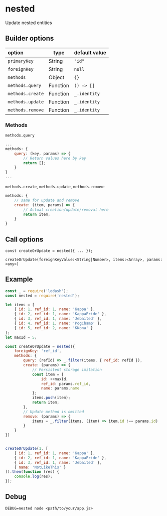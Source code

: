# nested

Update nested entities

## Builder options

|    option        | type     | default value  |
|:---------------- | -------- |:-------------- |
| `primaryKey`     | String   | `"id"`         |
| `foreignKey`     | String   | `null`         |
| `methods`        | Object   | `{}`           |
| `methods.query`  | Function | `() => []`     |
| `methods.create` | Function | `_.identity`   |
| `methods.update` | Function | `_.identity`   |
| `methods.remove` | Function | `_.identity`   |

### Methods

`methods.query`

```javascript
...
methods: {
    query: (key, params) => {
        // Return values here by key
        return [];
    }
}
...
```

`methods.create`, `methods.update`, `methods.remove`

```javascript
methods: {
    // same for update and remove
    create: (item, params) => {
        // Actual creation/update/removal here
        return item;
    }
}
```



## Call options
`const createOrUpdate = nested({ ... });`

`createOrUpdate(foreignKeyValue:<String|Number>, items:<Array>, params:<any>)`

## Example

```javascript
const _ = require('lodash');
const nested = require('nested');

let items = [
	{ id: 1, ref_id: 1, name: 'Kappa' },
	{ id: 2, ref_id: 1, name: 'KappaPride' },
	{ id: 3, ref_id: 1, name: 'Jebaited' },
	{ id: 4, ref_id: 1, name: 'PogChamp' },
	{ id: 5, ref_id: 2, name: 'KKona' }
];
let maxId = 5;

const createOrUpdate = nested({
	foreignKey: 'ref_id',
	methods: {
		query: (refId) => _.filter(items, { ref_id: refId }),
		create: (params) => {
			// Persistent storage imitation
			const item = {
				id: ++maxId,
				ref_id: params.ref_id,
				name: params.name
			};
			items.push(item);
			return item;
		},
		// Update method is omitted
		remove: (params) => {
			items = _.filter(items, (item) => item.id !== params.id)
		}
	}
})


createOrUpdate(1, [
	{ id: 1, ref_id: 1, name: 'Kappa' },
	{ id: 2, ref_id: 1, name: 'KappaPride' },
	{ id: 3, ref_id: 1, name: 'Jebaited' },
	{ name: 'NotLikeThis' }
]).then(function (res) {
	console.log(res);
});

```

## Debug

`DEBUG=nested node <path/to/your/app.js>`

